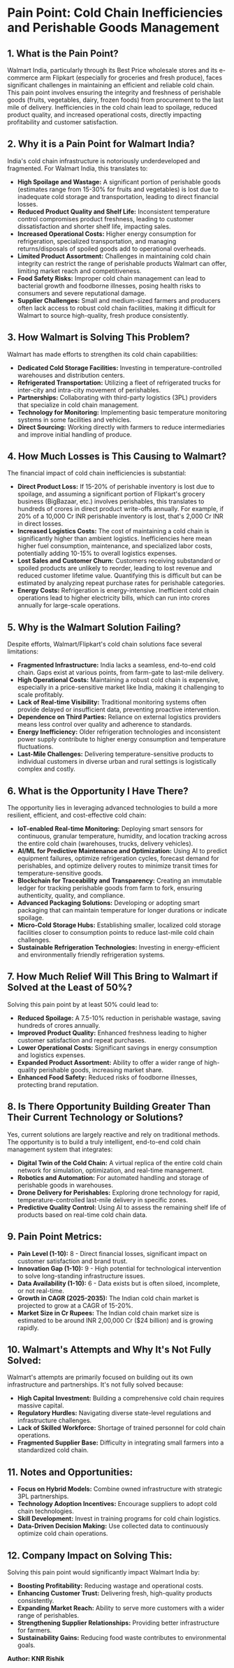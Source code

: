 # Pain Point: Cold Chain Inefficiencies and Perishable Goods Management

## 1. What is the Pain Point?
Walmart India, particularly through its Best Price wholesale stores and its e-commerce arm Flipkart (especially for groceries and fresh produce), faces significant challenges in maintaining an efficient and reliable cold chain. This pain point involves ensuring the integrity and freshness of perishable goods (fruits, vegetables, dairy, frozen foods) from procurement to the last mile of delivery. Inefficiencies in the cold chain lead to spoilage, reduced product quality, and increased operational costs, directly impacting profitability and customer satisfaction.

## 2. Why it is a Pain Point for Walmart India?
India's cold chain infrastructure is notoriously underdeveloped and fragmented. For Walmart India, this translates to:
*   **High Spoilage and Wastage:** A significant portion of perishable goods (estimates range from 15-30% for fruits and vegetables) is lost due to inadequate cold storage and transportation, leading to direct financial losses.
*   **Reduced Product Quality and Shelf Life:** Inconsistent temperature control compromises product freshness, leading to customer dissatisfaction and shorter shelf life, impacting sales.
*   **Increased Operational Costs:** Higher energy consumption for refrigeration, specialized transportation, and managing returns/disposals of spoiled goods add to operational overheads.
*   **Limited Product Assortment:** Challenges in maintaining cold chain integrity can restrict the range of perishable products Walmart can offer, limiting market reach and competitiveness.
*   **Food Safety Risks:** Improper cold chain management can lead to bacterial growth and foodborne illnesses, posing health risks to consumers and severe reputational damage.
*   **Supplier Challenges:** Small and medium-sized farmers and producers often lack access to robust cold chain facilities, making it difficult for Walmart to source high-quality, fresh produce consistently.

## 3. How Walmart is Solving This Problem?
Walmart has made efforts to strengthen its cold chain capabilities:
*   **Dedicated Cold Storage Facilities:** Investing in temperature-controlled warehouses and distribution centers.
*   **Refrigerated Transportation:** Utilizing a fleet of refrigerated trucks for inter-city and intra-city movement of perishables.
*   **Partnerships:** Collaborating with third-party logistics (3PL) providers that specialize in cold chain management.
*   **Technology for Monitoring:** Implementing basic temperature monitoring systems in some facilities and vehicles.
*   **Direct Sourcing:** Working directly with farmers to reduce intermediaries and improve initial handling of produce.

## 4. How Much Losses is This Causing to Walmart?
The financial impact of cold chain inefficiencies is substantial:
*   **Direct Product Loss:** If 15-20% of perishable inventory is lost due to spoilage, and assuming a significant portion of Flipkart's grocery business (BigBazaar, etc.) involves perishables, this translates to hundreds of crores in direct product write-offs annually. For example, if 20% of a 10,000 Cr INR perishable inventory is lost, that's 2,000 Cr INR in direct losses.
*   **Increased Logistics Costs:** The cost of maintaining a cold chain is significantly higher than ambient logistics. Inefficiencies here mean higher fuel consumption, maintenance, and specialized labor costs, potentially adding 10-15% to overall logistics expenses.
*   **Lost Sales and Customer Churn:** Customers receiving substandard or spoiled products are unlikely to reorder, leading to lost revenue and reduced customer lifetime value. Quantifying this is difficult but can be estimated by analyzing repeat purchase rates for perishable categories.
*   **Energy Costs:** Refrigeration is energy-intensive. Inefficient cold chain operations lead to higher electricity bills, which can run into crores annually for large-scale operations.

## 5. Why is the Walmart Solution Failing?
Despite efforts, Walmart/Flipkart's cold chain solutions face several limitations:
*   **Fragmented Infrastructure:** India lacks a seamless, end-to-end cold chain. Gaps exist at various points, from farm-gate to last-mile delivery.
*   **High Operational Costs:** Maintaining a robust cold chain is expensive, especially in a price-sensitive market like India, making it challenging to scale profitably.
*   **Lack of Real-time Visibility:** Traditional monitoring systems often provide delayed or insufficient data, preventing proactive intervention.
*   **Dependence on Third Parties:** Reliance on external logistics providers means less control over quality and adherence to standards.
*   **Energy Inefficiency:** Older refrigeration technologies and inconsistent power supply contribute to higher energy consumption and temperature fluctuations.
*   **Last-Mile Challenges:** Delivering temperature-sensitive products to individual customers in diverse urban and rural settings is logistically complex and costly.

## 6. What is the Opportunity I Have There?
The opportunity lies in leveraging advanced technologies to build a more resilient, efficient, and cost-effective cold chain:
*   **IoT-enabled Real-time Monitoring:** Deploying smart sensors for continuous, granular temperature, humidity, and location tracking across the entire cold chain (warehouses, trucks, delivery vehicles).
*   **AI/ML for Predictive Maintenance and Optimization:** Using AI to predict equipment failures, optimize refrigeration cycles, forecast demand for perishables, and optimize delivery routes to minimize transit times for temperature-sensitive goods.
*   **Blockchain for Traceability and Transparency:** Creating an immutable ledger for tracking perishable goods from farm to fork, ensuring authenticity, quality, and compliance.
*   **Advanced Packaging Solutions:** Developing or adopting smart packaging that can maintain temperature for longer durations or indicate spoilage.
*   **Micro-Cold Storage Hubs:** Establishing smaller, localized cold storage facilities closer to consumption points to reduce last-mile cold chain challenges.
*   **Sustainable Refrigeration Technologies:** Investing in energy-efficient and environmentally friendly refrigeration systems.

## 7. How Much Relief Will This Bring to Walmart if Solved at the Least of 50%?
Solving this pain point by at least 50% could lead to:
*   **Reduced Spoilage:** A 7.5-10% reduction in perishable wastage, saving hundreds of crores annually.
*   **Improved Product Quality:** Enhanced freshness leading to higher customer satisfaction and repeat purchases.
*   **Lower Operational Costs:** Significant savings in energy consumption and logistics expenses.
*   **Expanded Product Assortment:** Ability to offer a wider range of high-quality perishable goods, increasing market share.
*   **Enhanced Food Safety:** Reduced risks of foodborne illnesses, protecting brand reputation.

## 8. Is There Opportunity Building Greater Than Their Current Technology or Solutions?
Yes, current solutions are largely reactive and rely on traditional methods. The opportunity is to build a truly intelligent, end-to-end cold chain management system that integrates:
*   **Digital Twin of the Cold Chain:** A virtual replica of the entire cold chain network for simulation, optimization, and real-time management.
*   **Robotics and Automation:** For automated handling and storage of perishable goods in warehouses.
*   **Drone Delivery for Perishables:** Exploring drone technology for rapid, temperature-controlled last-mile delivery in specific zones.
*   **Predictive Quality Control:** Using AI to assess the remaining shelf life of products based on real-time cold chain data.

## 9. Pain Point Metrics:
*   **Pain Level (1-10):** 8 - Direct financial losses, significant impact on customer satisfaction and brand trust.
*   **Innovation Gap (1-10):** 9 - High potential for technological intervention to solve long-standing infrastructure issues.
*   **Data Availability (1-10):** 6 - Data exists but is often siloed, incomplete, or not real-time.
*   **Growth in CAGR (2025-2035):** The Indian cold chain market is projected to grow at a CAGR of 15-20%.
*   **Market Size in Cr Rupees:** The Indian cold chain market size is estimated to be around INR 2,00,000 Cr ($24 billion) and is growing rapidly.

## 10. Walmart's Attempts and Why It's Not Fully Solved:
Walmart's attempts are primarily focused on building out its own infrastructure and partnerships. It's not fully solved because:
*   **High Capital Investment:** Building a comprehensive cold chain requires massive capital.
*   **Regulatory Hurdles:** Navigating diverse state-level regulations and infrastructure challenges.
*   **Lack of Skilled Workforce:** Shortage of trained personnel for cold chain operations.
*   **Fragmented Supplier Base:** Difficulty in integrating small farmers into a standardized cold chain.

## 11. Notes and Opportunities:
*   **Focus on Hybrid Models:** Combine owned infrastructure with strategic 3PL partnerships.
*   **Technology Adoption Incentives:** Encourage suppliers to adopt cold chain technologies.
*   **Skill Development:** Invest in training programs for cold chain logistics.
*   **Data-Driven Decision Making:** Use collected data to continuously optimize cold chain operations.

## 12. Company Impact on Solving This:
Solving this pain point would significantly impact Walmart India by:
*   **Boosting Profitability:** Reducing wastage and operational costs.
*   **Enhancing Customer Trust:** Delivering fresh, high-quality products consistently.
*   **Expanding Market Reach:** Ability to serve more customers with a wider range of perishables.
*   **Strengthening Supplier Relationships:** Providing better infrastructure for farmers.
*   **Sustainability Gains:** Reducing food waste contributes to environmental goals.

**Author: KNR Rishik**

